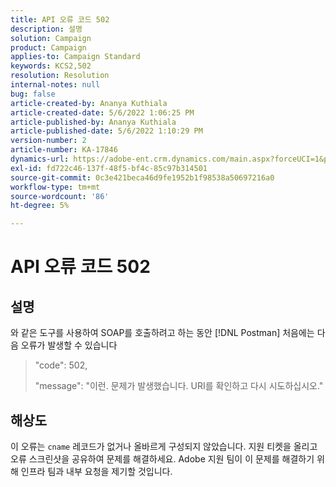 ```yaml
---
title: API 오류 코드 502
description: 설명
solution: Campaign
product: Campaign
applies-to: Campaign Standard
keywords: KCS2,502
resolution: Resolution
internal-notes: null
bug: false
article-created-by: Ananya Kuthiala
article-created-date: 5/6/2022 1:06:25 PM
article-published-by: Ananya Kuthiala
article-published-date: 5/6/2022 1:10:29 PM
version-number: 2
article-number: KA-17846
dynamics-url: https://adobe-ent.crm.dynamics.com/main.aspx?forceUCI=1&pagetype=entityrecord&etn=knowledgearticle&id=2a32a951-3dcd-ec11-a7b5-0022480b639b
exl-id: fd722c46-137f-48f5-bf4c-85c97b314501
source-git-commit: 0c3e421beca46d9fe1952b1f98538a50697216a0
workflow-type: tm+mt
source-wordcount: '86'
ht-degree: 5%

---
```


# API 오류 코드 502

## 설명


와 같은 도구를 사용하여 SOAP를 호출하려고 하는 동안 [!DNL Postman] 처음에는 다음 오류가 발생할 수 있습니다




> &quot;code&quot;: 502,
> 
> &quot;message&quot;: &quot;이런. 문제가 발생했습니다. URI를 확인하고 다시 시도하십시오.&quot;





## 해상도


이 오류는 `cname` 레코드가 없거나 올바르게 구성되지 않았습니다. 지원 티켓을 올리고 오류 스크린샷을 공유하여 문제를 해결하세요. Adobe 지원 팀이 이 문제를 해결하기 위해 인프라 팀과 내부 요청을 제기할 것입니다.
